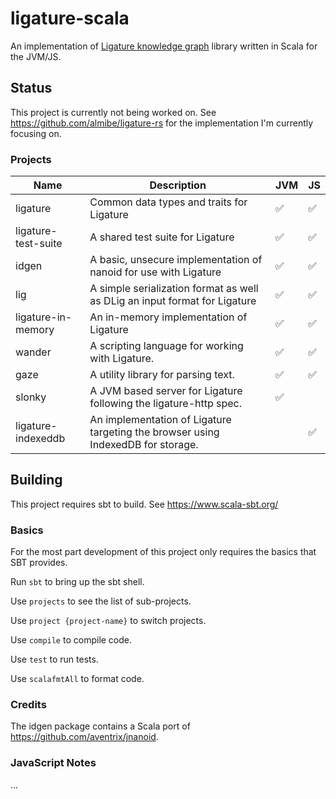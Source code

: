 # ligature-scala
An implementation of [Ligature knowledge graph](https://github.com/almibe/ligature-specification) library written in Scala for the JVM/JS.

## Status

This project is currently not being worked on.
See https://github.com/almibe/ligature-rs for the implementation I'm currently focusing on.

### Projects

| Name                | Description                                                                      | JVM | JS |
| ------------------- | -------------------------------------------------------------------------------- | --- | -- |
| ligature            | Common data types and traits for Ligature                                        | ✅   | ✅ |
| ligature-test-suite | A shared test suite for Ligature                                                 | ✅   | ✅ |
| idgen               | A basic, unsecure implementation of nanoid for use with Ligature                 | ✅   | ✅ |
| lig                 | A simple serialization format as well as DLig an input format for Ligature       | ✅   | ✅ |
| ligature-in-memory  | An in-memory implementation of Ligature                                          | ✅   | ✅ |
| wander              | A scripting language for working with Ligature.                                  | ✅   | ✅ |
| gaze                | A utility library for parsing text.                                              | ✅   | ✅ |
| slonky              | A JVM based server for Ligature following the ligature-http spec.                | ✅   |   |
| ligature-indexeddb  | An implementation of Ligature targeting the browser using IndexedDB for storage. |     | ✅ |

## Building
This project requires sbt to build.
See https://www.scala-sbt.org/

### Basics

For the most part development of this project only requires the basics that SBT provides.

Run `sbt` to bring up the sbt shell.

Use `projects` to see the list of sub-projects.

Use `project {project-name}` to switch projects.

Use `compile` to compile code.

Use `test` to run tests.

Use `scalafmtAll` to format code.

### Credits

The idgen package contains a Scala port of https://github.com/aventrix/jnanoid.

### JavaScript Notes

...
